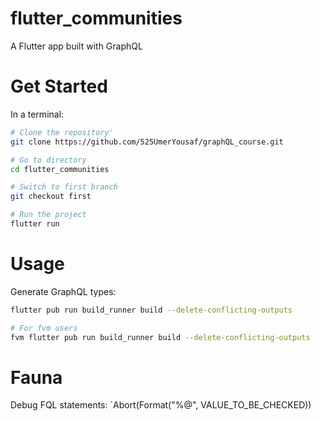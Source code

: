 # flutter_communities
A Flutter app built with GraphQL
# Get Started
In a terminal:

```bash
# Clone the repository'
git clone https://github.com/525UmerYousaf/graphQL_course.git

# Go to directory
cd flutter_communities

# Switch to first branch
git checkout first

# Run the project
flutter run
```

# Usage

Generate GraphQL types:
```bash
flutter pub run build_runner build --delete-conflicting-outputs

# For fvm users
fvm flutter pub run build_runner build --delete-conflicting-outputs
```

# Fauna

Debug FQL statements:
`Abort(Format("%@", VALUE_TO_BE_CHECKED))
